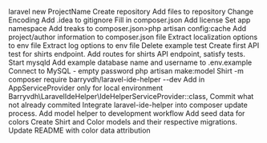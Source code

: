 ﻿laravel new ProjectName
Create repository
Add files to repository
Change Encoding
Add .idea to gitignore
Fill in composer.json
Add license
Set app namespace
Add treaks to composer.json>php artisan config:cache
Add project/author information to composer.json file
Extract localization options to env file
Extract log options to env file
Delete example test
Create first API test for shirts endpoint.
Add routes for shirts API endpoint, satisfy tests.
Start mysqld
Add example database name and username to .env.example
Connect to MySQL - empty password
php artisan make:model Shirt -m
composer require barryvdh/laravel-ide-helper --dev
Add in AppServiceProvider only for local environment Barryvdh\LaravelIdeHelper\IdeHelperServiceProvider::class,
Commit what not already commited
Integrate laravel-ide-helper into composer update process.
Add model helper to development workflow
Add seed data for colors
Create Shirt and Color models and their respective migrations.
Update README with color data attribution
